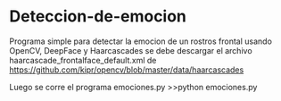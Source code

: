# Deteccion-de-emocion

Programa simple para detectar la emocion de un rostros frontal usando OpenCV, DeepFace y Haarcascades
se debe descargar el archivo haarcascade_frontalface_default.xml de 
https://github.com/kipr/opencv/blob/master/data/haarcascades

Luego se corre el programa emociones.py >>python emociones.py
